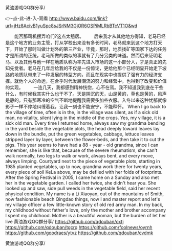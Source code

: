 
黄油游戏QQ群分享/




👉-点-此-进-入-观看  http://www.baidu.com/link?url=jHz8AcivB1yuSpc8sJSrNM3GjOR6OSPiMLRbBTcVT1O&wd




　　能否那司机摆弄咱们?这点太戆居。
　　后来我才从其他地方得知，老马已经是这个地方的业务主管，打从学校出来没有多长时间，老马就来到这个地方打天下，开始了那时叫做计划外的第三产业，毕竟，那时，地质找矿等国家下达的任务才是所谓的正统，老马所做的类似的事就有了几分另类的味道。然而后来证明老马、以及其他与他一样在地质队称为率先进入市场的这一小部分人，才是真正的先知先觉者。老马在几年后给我的不仅是一份惊诧，更给他那个已经明显开始走下坡路的地质队带来了一种发展的转型方向，而且在现实中也提供了强有力的经济支撑。就他个人的命运，在合乎时代发展潮流的努力和经营中，也得到了改变和价值的实现。
　　一连几天，我都感到精神恍惚，心不在焉。我不知道我到底在干些什么，有时候我其实什么也干不了。天是阴沉的天，山是黄的，草也是黄的，风声是静的。只有那寒冷的空气不断地提醒我需要多加些衣服。入冬以来这种忧郁就像影子一样不停地纠缠着我，让我一刻也不能安宁，不能释怀。
When I go back to the village of time, often is in the, in the village was silent, as if a sick old man, no vitality, silent lying in the middle of the crops.
Yes, my village, it is a sick old man.
Every time I returned home, always saw my grandma bending in the yard beside the vegetable plots, the head deeply toward leaves lay down in the bundle, put the green vegetables, cabbage, lettuce leaves stripped layer by layer, between the flower-beds, and then take it to cut the pigs.
This year seems to have had a 88 - year - old grandma, since I can remember, she is like that, because of the severe rheumatism, she can't walk normally, two legs to walk or work, always bent, and every move, always limping.
Courtyard next to the piece of vegetable plots, starting in 1985 planted vegetables, up to now, grandma work there for twenty years, every piece of soil KeLa above, may be defiled with her folds of footprints.
After the Spring Festival in 2005, I came home on a Sunday and also met her in the vegetable garden.
I called her twice, she didn't hear you.
She looked up and saw, side pull weeds in the vegetable field, said her recent physical condition.
My name is a Li Xiaoyan, out of the mountains of Smith, now fashionable beach Qingdao things, now I and master report and let's my village officer a few little-known story of old red army man.
In my back, my childhood without father's love, only the mother and brother accompany I spent my childhood.
Mother is a beautiful woman, but the burden of let her live
黄油游戏QQ群分享/ https://github.com/qdouban/oxtj
https://github.com/qdouban/tgcrq
https://github.com/foolnews/oyrnh
https://github.com/goodraes/ytvz
https://github.com/qdouban/cvdmk





黄油游戏QQ群分享/
